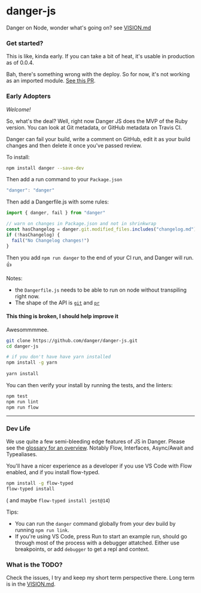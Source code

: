 # danger-js

Danger on Node, wonder what's going on? see [VISION.md](VISION.md)

### Get started?

This is like, kinda early. If you can take a bit of heat, it's usable in production as of 0.0.4.

Bah, there's something wrong with the deploy. So for now, it's not working as an imported module. [See this PR](https://github.com/artsy/emission/pull/385).

### Early Adopters

*Welcome!*

So, what's the deal? Well, right now Danger JS does the MVP of the Ruby version. You can look at Git metadata, or GitHub metadata on Travis CI. 

Danger can fail your build, write a comment on GitHub, edit it as your build changes and then delete it once you've passed review.

To install:

```sh
npm install danger --save-dev
```
Then add a run command to your `Package.json`

```js
"danger": "danger"
```

Then add a Dangerfile.js with some rules:

```js
import { danger, fail } from "danger"

// warn on changes in Package.json and not in shrinkwrap
const hasChangelog = danger.git.modified_files.includes("changelog.md")
if (!hasChangelog) {
  fail("No Changelog changes!")
}
```

Then you add `npm run danger` to the end of your CI run, and Danger will run. 👍

Notes: 

* the `Dangerfile.js` needs to be able to run on node without transpiling right now.
* The shape of the API is [`git`](https://github.com/danger/danger-js/blob/master/source/dsl/git.js) and [`pr`](https://raw.githubusercontent.com/danger/danger/master/spec/fixtures/github_api/pr_response.json)


#### This thing is broken, I should help improve it

Awesommmmee.

``` sh
git clone https://github.com/danger/danger-js.git
cd danger-js

# if you don't have have yarn installed
npm install -g yarn
 
yarn install
```

You can then verify your install by running the tests, and the linters:

``` sh
npm test
npm run lint
npm run flow
``` 

---

### Dev Life

We use quite a few semi-bleeding edge features of JS in Danger. Please see the [glossary for an overview](docs/js_glossary.md). Notably Flow, Interfaces, Async/Await and Typealiases. 

You'll have a nicer experience as a developer if you use VS Code with Flow enabled, and if you install flow-typed.

``` sh
npm install -g flow-typed
flow-typed install
```

( and maybe `flow-typed install jest@14`)

Tips:

* You can run the `danger` command globally from your dev build by running `npm run link`.
* If you're using VS Code, press Run to start an example run, should go through most of the process with a debugger attatched. Either use breakpoints, or add `debugger` to get a repl and context.

### What is the TODO?

Check the issues, I try and keep my short term perspective there. Long term is in the [VISION.md](VISION.md).
